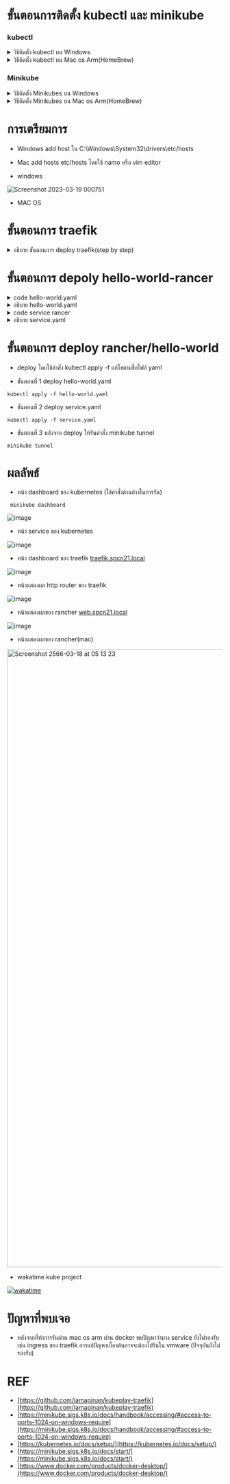# ขั้นตอนการติดตั้ง kubectl และ minikube

### kubectl
<details>
  <summary>วิธีติดตั้ง kubectl บน Windows</summary>
  
```
curl.exe -LO "https://dl.k8s.io/release/v1.26.0/bin/windows/amd64/kubectl.exe"
```
  
* add path kubectl ที่ edit the system environment
* check client version

```
kubectl version --client
```
</details>

<details>
  <summary>วิธีติดตั้ง kubectl บน Mac os Arm(HomeBrew)</summary>
  
```
brew install kubectl
```

```
kubectl version --client
```

</details>


### Minikube

<details>
  <summary>วิธีติดตั้ง Minikubes บน Windows</summary>
* download และ install

```
New-Item -Path 'c:\' -Name 'minikube' -ItemType Directory -Force
Invoke-WebRequest -OutFile 'c:\minikube\minikube.exe' -Uri 'https://github.com/kubernetes/minikube/releases/latest/download/minikube-windows-amd64.exe' -UseBasicParsing
```
* command ที่ใช้ set path
```
$oldPath = [Environment]::GetEnvironmentVariable('Path', [EnvironmentVariableTarget]::Machine)
if ($oldPath.Split(';') -inotcontains 'C:\minikube'){ `
  [Environment]::SetEnvironmentVariable('Path', $('{0};C:\minikube' -f $oldPath), [EnvironmentVariableTarget]::Machine) `
}
```

* เช็คว่า minikube สามารถใช้งานได้หรือไม่โดนการพิมcommand บน cmd

```
minikube
```

### ผลลัพธ์

![image](https://user-images.githubusercontent.com/87377798/224981785-1ba2d858-edb7-4c18-ac37-27519fcb90c6.png)

</details>

<details>
  <summary>วิธีติดตั้ง Minikubes บน Mac os Arm(HomeBrew)</summary>
  
```
brew install kubectl
```
  
</details>

# การเตรียมการ 

* Windows add host ใน C:\Windows\System32\drivers\etc/hosts
* Mac add hosts etc/hosts โดยใช้ namo หรือ vim editor

* windows

![Screenshot 2023-03-19 000751](https://user-images.githubusercontent.com/87377798/226122046-72c3a492-241c-4862-8667-147ecb17ca29.png)

* MAC OS

# ขั้นตอนการ traefik 
<details>
  <summary>อธิบาย ขั้นตอนการ deploy traefik(step by step)</summary>
  
  * ติดตั้ง Traefik Resource Definitions
  
  ```
  kubectl apply -f https://raw.githubusercontent.com/traefik/traefik/v2.9/docs/content/reference/dynamic-configuration/kubernetes-crd-definition-v1.yml
  ```
  
  * ติดตั้ง RBAC for Traefik
  
  ```
  kubectl apply -f https://raw.githubusercontent.com/traefik/traefik/v2.9/docs/content/reference/dynamic-configuration/kubernetes-crd-rbac.yml
  ```
  * สร้าง namespace
  
  ```
  kubectl create namespace spcn21
  ```
  
  * ติดตั้ง Traefik Helmchart
  
  ```
  helm repo add traefik https://traefik.github.io/charts
  ```
  ```
  helm repo update
  ```
  ```
  helm install traefik traefik/traefik
  ```
  
  * เช็ค service kubectl traefik
  
  ```
  kubectl get svc -l app.kubernetes.io/name=traefik
  ```
  ```
  kubectl get po -l app.kubernetes.io/name=traefik
  ```
  
  * หากยังไม่มีการแจก ip ให้ใช้คำสั่ง
  
  ```
  minikube tunnel
  ```
  
  * ขั้นตอนการสร้างไฟล์ secret(window รัยใน git bash)
  
  ```
  htpasswd -nB "กำหนด user" | tee auth-secret
  ```
  ```
 kubectl create secret generic -n "กำหนด namespace" dashboard-auth-secret --from-file=users=auth-secret -o yaml --dry-run=client | tee dashboard-secret.yaml 
  ```
  
  * เสร็จแล้วจะได้ไฟล์ dashboard-secret.yaml จะทำการแยกไฟล์ หรือนำคำสั่งไปรวมกับไฟล์ traefik-dashboard.yaml ก็ได้
  
  * ทำการ deploy 
  
  ```
  kubectl apply -f traefik-dashboard.yaml
  ```
  
  * ในการณีแยกไฟล์ dashboard-secret.yaml
  
  ```
  kubectl apply -f dashboard-secret.yaml
  ```
  ```
  minikube tunnel
  ```
  
</details>

# ขั้นตอนการ depoly hello-world-rancer

<details>
  <summary>code hello-world.yaml</summary>
  
```
apiVersion: apps/v1
kind: Deployment
metadata:
  name: rancher-deployment
  namespace: spcn21
spec:
  replicas: 1
  selector:
    matchLabels:
      app: rancher
  template:
    metadata:
      labels:
        app: rancher
    spec:
      containers:
      - name: rancher
        image: rancher/hello-world
        ports:
        - containerPort: 80
---
apiVersion: v1
kind: Service
metadata:
  name: rancher-service
  labels:
    name: rancher-service
  namespace: spcn21
spec:
  selector:
    app: rancher
  ports:
  - name: http
    port: 80
    protocol: TCP
    targetPort: 80
```
  
</details>
</details>

<details>
  <summary>อธิบาย hello-world.yaml</summary>
  
### YAML ของ Kubernetes คือการรทำ Deployment และ Service ใน Kubernetes cluster

Deployment ชื่อ "rancher-deployment" ถูกกำหนดไว้ใน namespace "spcn21" และระบุว่าจะมี pod ที่มี label "app: rancher" อยู่ 1 ตัว ภายใน template ของ pod จะถูกกำหนดเพิ่มเติม โดยมี container ชื่อ "rancher" ใช้ image "rancher/hello-world" และ กำหนดport 80

Service ชื่อ "rancher-service" ถูกกำหนดไว้ใน namespace เดียวกัน และใช้ label selector "app: rancher" เพื่อ match กับ pod ที่ถูกสร้างโดย Deployment นั้น ๆ Service นี้จะ expose port 80 โดยใช้ protocol TCP และ map ไปที่ targetPort 80 ของ container ภายใน pod ที่มี label "app: rancher" นี้ Service จะใช้เพื่อให้เป็นตัวชื่อมต่อเครือข่ายของ pod ที่สร้างดเวย Deployment นี้ โดยใช้ได้ทั้งภายใน Kubernetes cluster และภายนอก cluster ตามที่กำหนดไว้ในเงื่อนไขของ Service นี้
  
</details>

<details>
  <summary>code service rancer</summary>
  
```
apiVersion: traefik.containo.us/v1alpha1
kind: IngressRoute
metadata:
  name: service-ingress
  namespace: spcn21
spec:
  entryPoints:
    - web
    - websecure
  routes:
  - match: Host(`web.spcn21.local`)
    kind: Rule
    services:
    - name: rancher-service
      port: 80

```
</details>

<details>
  <summary>อธิบาย service.yaml</summary>
  
### YAML ที่อธิบายการสร้าง IngressRoute ใน Kubernetes โดยใช้ Traefik Ingress Controller ในการติดต่อระหว่าง Service กับ Ingress Controller และเชื่อมต่อกับ EntryPoints ต่างๆที่ถูกกำหนดไว้

IngressRoute ชื่อ "service-ingress" ถูกกำหนดไว้ใน namespace "spcn21" โดยมี entryPoints สองตัวคือ "web" และ "websecure" เพื่อให้ Ingress Controller ของ Traefik รับรู้ว่าจะส่ง HTTP request มาที่ EntryPoints ตัวไหนของ Ingress Controller นี้โดยจะต้องมีการกำหนด Certificate สำหรับ EntryPoints "websecure" ด้วย

มี route เดียวที่ตรงกับ Host(web.spcn21.local) โดยใช้ kind: Rule และให้ forward ไปยัง Service ที่ชื่อว่า "rancher-service" โดยเปิด port 80 ภายใน container ซึ่งถูกกำหนดไว้ใน namespace "spcn21" โดย Service จะส่ง traffic ไปยัง Pod ที่ตรงกับ selector ของ Service นี้ใน namespace เดียวกันกับ Service นั้นๆ
  
</details>

# ขั้นตอนการ deploy rancher/hello-world

* deploy โดยใช้คำสั่ง kubectl apply -f แก้ไขตามชื่อไฟล์ yaml

* ขั้นตอนที่ 1 deploy hello-world.yaml

```
kubectl apply -f hello-world.yaml
```

* ขั้นตอนที่ 2 deploy service.yaml

```
kubectl apply -f service.yaml
```

* ขั้นตอนที่ 3 หลังจาก deploy ให้รันคำสั่ง minikube tunnel

```
minikube tunnel
```

# ผลลัพธ์
* หน้า dashboard ของ kubernetes (ใช้คำสั่งด้านล่างในการรัน)

```
 minikube dashboard
```

![image](https://user-images.githubusercontent.com/87377798/226121006-93e390b0-5218-45ee-a54c-56df1bfd6431.png)

* หน้า service ของ kubernetes

![image](https://user-images.githubusercontent.com/87377798/226121630-fcb4fbe1-afe4-4e28-bf91-5b845f14a488.png)


* หน้า dashboard ของ traefik [traefik.spcn21.local](traefik.scpcn21.local)

![image](https://user-images.githubusercontent.com/87377798/226121043-31aee760-34c0-4b09-ae0a-148b0a1591ba.png)

* หน้าแสดงผล http router ของ traefik

![image](https://user-images.githubusercontent.com/87377798/226121071-a571cccc-8fee-4f6e-b080-e4359f441668.png)

* หน้าแสดงผลของ rancher [web.spcn21.local](web.spcn21.local)

![image](https://user-images.githubusercontent.com/87377798/226121126-507233c4-dd09-44ed-ae33-9f6d62c54f29.png)

* หน้าแสดงผลของ rancher(mac)

<img width="1440" alt="Screenshot 2566-03-18 at 05 13 23" src="https://user-images.githubusercontent.com/87377798/226121902-096636bd-4324-40f5-84e9-77d87073bebe.png">


* wakatime kube project

[![wakatime](https://wakatime.com/badge/github/SiwakornEDZ/Kube.svg)](https://wakatime.com/badge/github/SiwakornEDZ/Kube)

# ปัญหาที่พบเจอ

* หลังจากที่ทำการรันผ่าน mac os arm ผ่าน docker พบปัญหาว่าบาง service ยังไม่รองรับเช่น ingress ของ traefik การแก้ปัญหาเบื้องต้นอาจจะต้องไปรันใน vmware (ปัจจุบันยังไม่รองรับ)

# REF
* [https://github.com/iamapinan/kubeplay-traefik](https://github.com/iamapinan/kubeplay-traefik)
* [https://minikube.sigs.k8s.io/docs/handbook/accessing/#access-to-ports-1024-on-windows-require](https://minikube.sigs.k8s.io/docs/handbook/accessing/#access-to-ports-1024-on-windows-require)
* [https://kubernetes.io/docs/setup/](https://kubernetes.io/docs/setup/)
* [https://minikube.sigs.k8s.io/docs/start/](https://minikube.sigs.k8s.io/docs/start/)
* [https://www.docker.com/products/docker-desktop/](https://www.docker.com/products/docker-desktop/)

